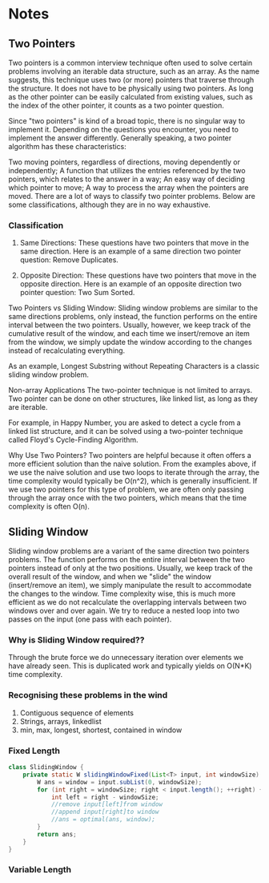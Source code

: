 # Notes

## Two Pointers
Two pointers is a common interview technique often used to solve certain problems involving an iterable data structure, such as an array. As the name suggests, this technique uses two (or more) pointers that traverse through the structure. It does not have to be physically using two pointers. As long as the other pointer can be easily calculated from existing values, such as the index of the other pointer, it counts as a two pointer question.

Since "two pointers" is kind of a broad topic, there is no singular way to implement it. Depending on the questions you encounter, you need to implement the answer differently. Generally speaking, a two pointer algorithm has these characteristics:

Two moving pointers, regardless of directions, moving dependently or independently;
A function that utilizes the entries referenced by the two pointers, which relates to the answer in a way;
An easy way of deciding which pointer to move;
A way to process the array when the pointers are moved.
There are a lot of ways to classify two pointer problems. Below are some classifications, although they are in no way exhaustive.

### Classification
1. Same Directions:
These questions have two pointers that move in the same direction. Here is an example of a same direction two pointer question: Remove Duplicates.

2. Opposite Direction: These questions have two pointers that move in the opposite direction. Here is an example of an opposite direction two pointer question: Two Sum Sorted.

Two Pointers vs Sliding Window:
Sliding window problems are similar to the same directions problems, only instead, the function performs on the entire interval between the two pointers. Usually, however, we keep track of the cumulative result of the window, and each time we insert/remove an item from the window, we simply update the window according to the changes instead of recalculating everything.

As an example, Longest Substring without Repeating Characters is a classic sliding window problem.

Non-array Applications
The two-pointer technique is not limited to arrays. Two pointer can be done on other structures, like linked list, as long as they are iterable.

For example, in Happy Number, you are asked to detect a cycle from a linked list structure, and it can be solved using a two-pointer technique called Floyd's Cycle-Finding Algorithm.

Why Use Two Pointers?
Two pointers are helpful because it often offers a more efficient solution than the naive solution. From the examples above, if we use the naive solution and use two loops to iterate through the array, the time complexity would typically be O(n^2), which is generally insufficient. If we use two pointers for this type of problem, we are often only passing through the array once with the two pointers, which means that the time complexity is often O(n).
##  Sliding Window

Sliding window problems are a variant of the same direction two pointers problems. The function performs on the entire interval between the two pointers instead of only at the two positions. Usually, we keep track of the overall result of the window, and when we "slide" the window (insert/remove an item), we simply manipulate the result to accommodate the changes to the window. Time complexity wise, this is much more efficient as we do not recalculate the overlapping intervals between two windows over and over again. We try to reduce a nested loop into two passes on the input (one pass with each pointer).

### Why is Sliding Window required??
Through the brute force we do unnecessary iteration over elements we have already seen.
This is duplicated work and typically yields on O(N*K) time complexity.

### Recognising these problems in the wind
1. Contiguous sequence of elements
2. Strings, arrays, linkedlist
3. min, max, longest, shortest, contained in window

### Fixed Length
```java
class SlidingWindow {
    private static W slidingWindowFixed(List<T> input, int windowSize) {
        W ans = window = input.subList(0, windowSize);
        for (int right = windowSize; right < input.length(); ++right) {
            int left = right - windowSize;
            //remove input[left]from window
            //append input[right]to window
            //ans = optimal(ans, window);
        }
        return ans;
    }
}
```

### Variable Length
